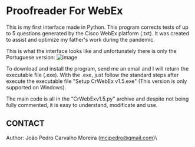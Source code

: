 # Proofreader For WebEx

This is my first interface made in Python. This program corrects tests of up to 5 questions generated by the Cisco WebEx platform (.txt). It was created to assist and optimize my father's work during the pandemic.

This is what the interface looks like and unfortunately there is only the Portuguese version:
![image](https://user-images.githubusercontent.com/53011744/149068542-925614ae-7cdc-4dea-906e-f589932442bc.png)

To download and install the program, send me an email and I will return the executable file (.exe). With the .exe, just follow the standard steps after execute the executable file "Setup CrWebEx v1.5.exe" (This version is only supported on Windows).

The main code is all in the "CrWebExv1.5.py" archive and despite not being fully commented, it is easy to understand, modificate and use.

## CONTACT
Author: João Pedro Carvalho Moreira (mcjpedro@gmail.com)\

